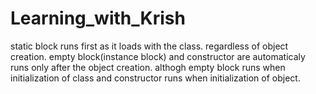 # Learning_with_Krish
static block runs first as it loads with the class. regardless of object creation.
empty block(instance block) and constructor are automaticaly runs only after the object creation.
althogh empty block runs when initialization of class and constructor runs when initialization of object.
